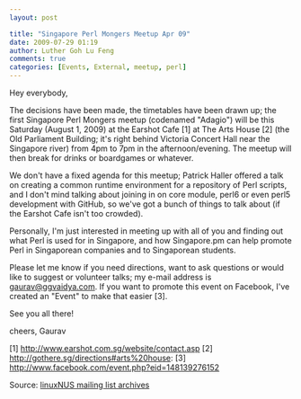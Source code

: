 ```yaml
---
layout: post

title: "Singapore Perl Mongers Meetup Apr 09"
date: 2009-07-29 01:19
author: Luther Goh Lu Feng
comments: true
categories: [Events, External, meetup, perl]
---
```

Hey everybody,

The decisions have been made, the timetables have been drawn up; the first Singapore Perl Mongers meetup (codenamed "Adagio") will be this Saturday (August 1, 2009) at the Earshot Cafe [1] at The Arts House [2] (the Old Parliament Building; it's right behind Victoria Concert Hall near the Singapore river) from 4pm to 7pm in the afternoon/evening. The meetup will then break for drinks or boardgames or whatever.

We don't have a fixed agenda for this meetup; Patrick Haller offered a talk on creating a common runtime environment for a repository of Perl scripts, and I don't mind talking about joining in on core module, perl6 or even perl5 development with GitHub, so we've got a bunch of things to talk about (if the Earshot Cafe isn't too crowded).

Personally, I'm just interested in meeting up with all of you and finding out what Perl is used for in Singapore, and how Singapore.pm can help promote Perl in Singaporean companies and to Singaporean students.

Please let me know if you need directions, want to ask questions or would like to suggest or volunteer talks; my e-mail address is gaurav@ggvaidya.com. If you want to promote this event on Facebook, I've created an "Event" to make that easier [3].

See you all there!

cheers,
Gaurav

[1] <a href="http://www.earshot.com.sg/website/contact.asp">http://www.earshot.com.sg/website/contact.asp</a>
[2] <a href="http://gothere.sg/directions#arts%20house">http://gothere.sg/directions#arts%20house</a>:
[3] <a href="http://www.facebook.com/event.php?eid=148139276152">http://www.facebook.com/event.php?eid=148139276152</a>


Source: <a href="http://tech.groups.yahoo.com/group/linuxNUS/message/4149">linuxNUS mailing list archives</a>
